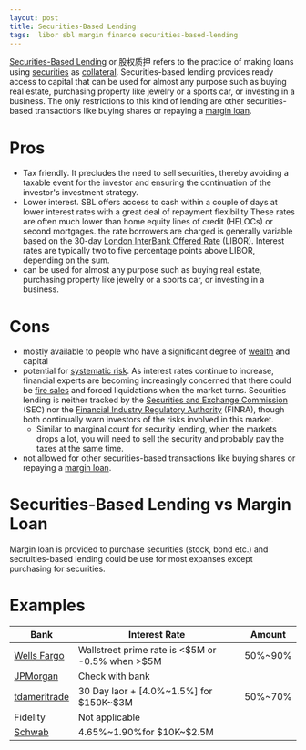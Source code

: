 ```yaml
---
layout: post
title: Securities-Based Lending
tags:  libor sbl margin finance securities-based-lending
---
```

[Securities-Based Lending](https://www.investopedia.com/terms/s/securitiesbased-lending.asp) or 股权质押 refers to the practice of making loans using [securities](https://www.investopedia.com/terms/s/security.asp) as [collateral](https://www.investopedia.com/terms/c/collateral.asp). Securities-based lending provides ready access to capital that can be used for almost any purpose such as buying real estate, purchasing property like jewelry or a sports car, or investing in a business. The only restrictions to this kind of lending are other securities-based transactions like buying shares or repaying a [margin loan](https://www.investopedia.com/terms/m/margin_loan_availability.asp).

# Pros

- Tax friendly. It precludes the need to sell securities, thereby avoiding a taxable event for the investor and ensuring the continuation of the investor's investment strategy.
- Lower interest. SBL offers access to cash within a couple of days at lower interest rates with a great deal of repayment flexibility These rates are often much lower than home equity lines of credit (HELOCs) or second mortgages. the rate borrowers are charged is generally variable based on the 30-day [London InterBank Offered Rate](https://www.investopedia.com/terms/l/libor.asp) (LIBOR). Interest rates are typically two to five percentage points above LIBOR, depending on the sum. 
- can be used for almost any purpose such as buying real estate, purchasing property like jewelry or a sports car, or investing in a business.

# Cons

- mostly available to people who have a significant degree of [wealth](https://www.investopedia.com/terms/w/wealth.asp) and capital
- potential for [systematic risk](https://www.investopedia.com/terms/s/systematicrisk.asp). As interest rates continue to increase, financial experts are becoming increasingly concerned that there could be [fire sales](https://www.investopedia.com/terms/f/firesale.asp) and forced liquidations when the market turns. Securities lending is neither tracked by the [Securities and Exchange Commission](https://www.investopedia.com/terms/s/sec.asp) (SEC) nor the [Financial Industry Regulatory Authority](https://www.investopedia.com/terms/f/finra.asp) (FINRA), though both continually warn investors of the risks involved in this market.
  - Similar to marginal count for security lending, when the markets drops a lot, you will need to sell the security and probably pay the taxes at the same time.
- not allowed for other securities-based transactions like buying shares or repaying a [margin loan](https://www.investopedia.com/terms/m/margin_loan_availability.asp).

# Securities-Based Lending vs Margin Loan

Margin loan is provided to purchase securities (stock, bond etc.) and secruities-based lending could be use for most expanses except purchasing for securities.

# Examples

| Bank                                                         | Interest Rate                                      | Amount  |
| ------------------------------------------------------------ | -------------------------------------------------- | ------- |
| [Wells Fargo](https://www.wellsfargoadvisors.com/why-wells-fargo/products-services/lending/securities-based.htm) | Wallstreet prime rate is <\$5M or -0.5% when >\$5M | 50%~90% |
| [JPMorgan](https://privatebank.jpmorgan.com/gl/en/services/lending/securities-based-lending) | Check with bank                                    |         |
| [tdameritrade](https://www.tdameritrade.com/investment-products/collateral-lending-program.html) | 30 Day laor + [4.0%~1.5%] for \$150K~\$3M          | 50%~70% |
| Fidelity                                                     | Not applicable                                     |         |
| [Schwab](https://www.schwab.com/pledged-asset-line)          | 4.65%~1.90%for \$10K~\$2.5M                        |         |


